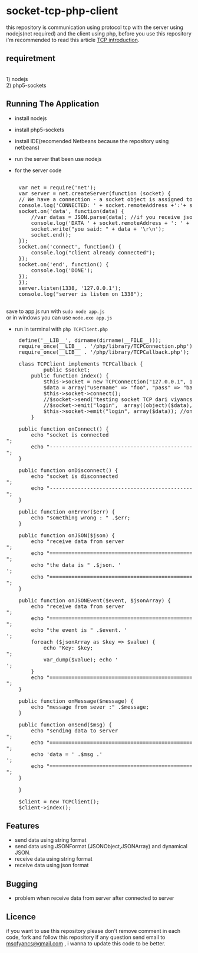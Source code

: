 socket-tcp-php-client
============

this repository is communication using protocol tcp with the server using nodejs(net required) and the client using php, before you use this repository i'm recommended to read
this article [TCP introduction](http://www.ssfnet.org/Exchange/tcp/tcpTutorialNotes.html).
<br>

requiretment 
-----------------------
<br>
1) nodejs <br>
2) php5-sockets



Running The Application
-----------------------

* install nodejs <br>
* install php5-sockets <br>
* install IDE(recomended Netbeans because the repository using netbeans) <br>
	 
* run the server that been use nodejs<br>

* for the server code  <br>
<pre>

    var net = require('net');
    var server = net.createServer(function (socket) {
    // We have a connection - a socket object is assigned to the connection automatically
    console.log('CONNECTED: ' + socket.remoteAddress +':'+ socket.remotePort);
    socket.on('data', function(data) {    
        //var datas = JSON.parse(data); //if you receive json must be parse 
        console.log('DATA ' + socket.remoteAddress + ': ' + data);  
        socket.write("you said: " + data + '\r\n');
        socket.end();
    });
    socket.on('connect', function() {
        console.log("client already connected");
    });
    socket.on('end', function() {
        console.log('DONE');
    });
    });
    server.listen(1338, '127.0.0.1');
    console.log("server is listen on 1338");

</pre>


save to app.js run with `sudo node app.js` <br> or in windows you can use `node.exe app.js` 

* run in terminal with `php TCPClient.php`<br>
<pre>
    define('__LIB__', dirname(dirname(__FILE__)));
    require_once(__LIB__ . '/php/library/TCPConnection.php');
    require_once(__LIB__ . '/php/library/TCPCallback.php');

    class TCPClient implements TCPCallback {
            public $socket;
        public function index() {
            $this->socket = new TCPConnection("127.0.0.1", 1338, $this);
            $data = array("username" => "foo", "pass" => "bar");
            $this->socket->connect();
            //$socket->send("testing socket TCP dari viyancs"); // format string only
            //$socket->emit("login",  array((object)($data),  (object)($data1))); //multy dimension json
            $this->socket->emit("login", array($data)); //one array dimension json
        }

    public function onConnect() {
        echo "socket is connected </br>";
        echo "-------------------------------------------------------------</br>";
    }

    public function onDisconnect() {
        echo "socket is disconnected </br>";
        echo "-------------------------------------------------------------</br>";
    }

    public function onError($err) {
        echo "something wrong : " .$err;
    }

    public function onJSON($json) {
        echo "receive data from server </br>";
        echo "=============================================================</br>";
        echo "the data is " .$json. '</br>';
        echo "=============================================================</br>";
    }

    public function onJSONEvent($event, $jsonArray) {
        echo "receive data from server </br>";
        echo "=============================================================</br>";
        echo "the event is " .$event. '</br>';
        foreach ($jsonArray as $key => $value) {
            echo "Key: $key; </br>";
            var_dump($value); echo '</br>';
        }
        echo "=============================================================</br>";
    }

    public function onMessage($message) {
        echo "message from sever :" .$message;
    }

    public function onSend($msg) {
        echo "sending data to server </br>";
        echo "=============================================================</br>";
        echo 'data = ' .$msg .'</br>';
        echo "=============================================================</br>";
    }

    }

    $client = new TCPClient();
    $client->index();
</pre>

Features
-----------------------

* send data using string format 
* send data using JSONFormat (JSONObject,JSONArray) and dynamical JSON.
* receive data using string format
* receive data using json format


Bugging 
-----------------------

* problem when receive data from server after connected to server

Licence 
----------------------
if you want to use this repository please  don't remove comment in each code, fork and follow this repository if any question send email to msofyancs@gmail.com , i wanna to update this code to be better.

	
